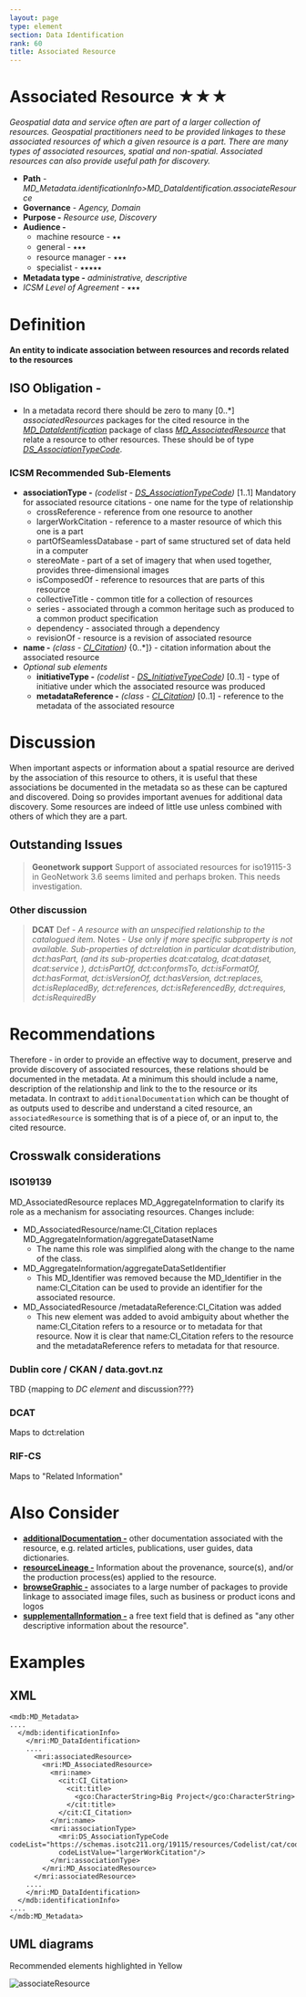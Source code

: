 ```yaml
---
layout: page
type: element
section: Data Identification
rank: 60
title: Associated Resource
---
```

# Associated Resource ★★★
*Geospatial data and service often are part of a larger collection of resources.  Geospatial practitioners need to be provided linkages to these associated resources of which a given resource is a part. There are many types of associated resources, spatial and non-spatial. Associated resources can also provide useful path for discovery.*

- **Path** -  *MD_Metadata.identificationInfo>MD_DataIdentification.associateResource*
- **Governance** -  *Agency, Domain*
- **Purpose -** *Resource use, Discovery*
- **Audience -** 
  - machine resource - ⭑⭑
  - general - ⭑⭑⭑
  - resource manager - ⭑⭑⭑ 
  - specialist - ⭑⭑⭑⭑⭑
- **Metadata type -** *administrative, descriptive*
- *ICSM Level of Agreement -* ⭑⭑⭑


# Definition 
**An entity to indicate association between resources and records related to the resources**

## ISO Obligation -
  - In a metadata record there should be zero to many [0..\*] *associatedResources* packages for the cited resource in the  *[MD_DataIdentification](./class-MD_DataIdentification)* package of class *[MD_AssociatedResource](http://wiki.esipfed.org/index.php/MD_AssociatedResource)* that relate a resource to other resources. These should be of type *[DS_AssociationTypeCode](http://wiki.esipfed.org/index.php/ISO_19115-3_Codelists#DS_AssociationTypeCode)*.

### ICSM Recommended Sub-Elements 
* **associationType -** *(codelist - [DS_AssociationTypeCode](http://wiki.esipfed.org/index.php/ISO_19115-3_Codelists#DS_AssociationTypeCode))* [1..1] Mandatory for associated resource citations - one name for the type of relationship
  * crossReference - reference from one resource to another
  * largerWorkCitation - reference to a master resource of which this one is a part
  * partOfSeamlessDatabase - part of same structured set of data held in a computer
  * stereoMate - part of a set of imagery that when used together, provides three-dimensional images
  * isComposedOf - reference to resources that are parts of this resource
  * collectiveTitle - common title for a collection of resources
  * series - associated through a common heritage such as produced to a common product specification
  * dependency - associated through a dependency
  * revisionOf - resource is a revision of associated resource
* **name -** *(class - [CI_Citation](./class-CI_Citation))*  {0..\*]} - citation information about the associated resource
* *Optional sub elements*
  * **initiativeType -** *(codelist - [DS_InitiativeTypeCode](http://wiki.esipfed.org/index.php/ISO_19115-3_Codelists#DS_InitiativeTypeCode))*  [0..1] - type of initiative under which the associated resource was produced 
  * **metadataReference -** *(class - [CI_Citation](./class-CI_Citation))*  [0..1] - reference to the metadata of the associated resource

# Discussion  

When important aspects or information about a spatial resource are derived by the association of this resource to others, it is useful that these associations be documented in the metadata so as these can be captured and discovered.  Doing so provides important avenues for additional data discovery.  Some resources are indeed of little use unless combined with others of which they are a part. 

## Outstanding Issues
> **Geonetwork support**
 Support of associated resources for iso19115-3 in GeoNetwork 3.6 seems limited and perhaps broken. This needs investigation.

### Other discussion
> **DCAT**
Def - *A resource with an unspecified relationship to the catalogued item.*
Notes - *Use only if more specific subproperty is not available. Sub-properties of dct:relation in particular dcat:distribution, dct:hasPart, (and its sub-properties dcat:catalog, dcat:dataset, dcat:service ), dct:isPartOf, dct:conformsTo, dct:isFormatOf, dct:hasFormat, dct:isVersionOf, dct:hasVersion, dct:replaces, dct:isReplacedBy, dct:references, dct:isReferencedBy, dct:requires, dct:isRequiredBy*

# Recommendations 
Therefore - in order to provide an effective way to document, preserve and provide discovery of associated resources, these relations should be documented in the metadata.  At a minimum this should include a name, description of the relationship and link to the to the resource or its metadata. In contraxt to `additionalDocumentation` which can be thought of as outputs used to describe and understand a cited resource, an `associatedResource` is something that is of a piece of, or an input to, the cited resource.


## Crosswalk considerations 

### ISO19139 
MD_AssociatedResource replaces MD_AggregateInformation to clarify its
role as a mechanism for associating resources. Changes include:

- MD_AssociatedResource/name:CI_Citation replaces MD_AggregateInformation/aggregateDatasetName
  - The name this role was simplified along with the change to the name of the class.
- MD_AggregateInformation/aggregateDataSetIdentifier
  - This MD_Identifier was removed because the MD_Identifier in the name:CI_Citation can be used to provide an identifier for the associated resource.
- MD_AssociatedResource /metadataReference:CI_Citation was added
  - This new element was added to avoid ambiguity about whether the name:CI_Citation refers to a resource or to metadata for that resource. Now it is clear that name:CI_Citation refers to the resource and the metadataReference refers to metadata for that resource.

### Dublin core / CKAN / data.govt.nz 
TBD {mapping to *DC element* and discussion???}

### DCAT 
Maps to dct:relation

### RIF-CS
Maps to "Related Information"

# Also Consider
- **[additionalDocumentation -](./AdditionalDocs)**  other documentation associated with the resource, e.g. related articles, publications, user guides, data dictionaries.
- **[resourceLineage -](./ResourceLineage)** Information about the provenance, source(s), and/or the production process(es) applied to the resource.
- **[browseGraphic -](./BrowseGraphic)**  associates to a large number of packages to provide linkage to associated image files, such as business or product icons and logos
- **[supplementalInformation -](https://www.isotc211.org/hmmg/HTML/ConceptualModels/EARoot/EA1/EA13/EA2/EA12/EA4420.htm)**   a free text field that is defined as "any other descriptive information about the resource". 

# Examples

## XML 
```
<mdb:MD_Metadata>  
....
  </mdb:identificationInfo>     
    </mri:MD_DataIdentification>
    ....   
      <mri:associatedResource>
        <mri:MD_AssociatedResource>
          <mri:name>
            <cit:CI_Citation>
              <cit:title>
                <gco:CharacterString>Big Project</gco:CharacterString>
              </cit:title>
            </cit:CI_Citation>
          </mri:name>
          <mri:associationType>
            <mri:DS_AssociationTypeCode codeList="https://schemas.isotc211.org/19115/resources/Codelist/cat/codelists.xml#DS_AssociationTypeCode"
            codeListValue="largerWorkCitation"/>
          </mri:associationType>
        </mri:MD_AssociatedResource>
      </mri:associatedResource>
    ....
    </mri:MD_DataIdentification>
  </mdb:identificationInfo>
....
</mdb:MD_Metadata>
```


## UML diagrams
Recommended elements highlighted in Yellow

![associateResource](../images/AssociatedResourcesUML.png)
